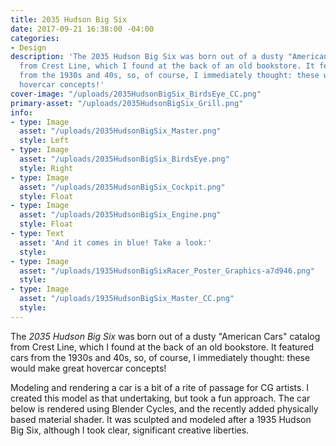 ```yaml
---
title: 2035 Hudson Big Six
date: 2017-09-21 16:38:00 -04:00
categories:
- Design
description: 'The 2035 Hudson Big Six was born out of a dusty "American Cars" catalog
  from Crest Line, which I found at the back of an old bookstore. It featured cars
  from the 1930s and 40s, so, of course, I immediately thought: these would make great
  hovercar concepts!'
cover-image: "/uploads/2035HudsonBigSix_BirdsEye_CC.png"
primary-asset: "/uploads/2035HudsonBigSix_Grill.png"
info:
- type: Image
  asset: "/uploads/2035HudsonBigSix_Master.png"
  style: Left
- type: Image
  asset: "/uploads/2035HudsonBigSix_BirdsEye.png"
  style: Right
- type: Image
  asset: "/uploads/2035HudsonBigSix_Cockpit.png"
  style: Float
- type: Image
  asset: "/uploads/2035HudsonBigSix_Engine.png"
  style: Float
- type: Text
  asset: 'And it comes in blue! Take a look:'
  style: 
- type: Image
  asset: "/uploads/1935HudsonBigSixRacer_Poster_Graphics-a7d946.png"
  style: 
- type: Image
  asset: "/uploads/1935HudsonBigSix_Master_CC.png"
  style: 
---
```


The *2035 Hudson Big Six* was born out of a dusty "American Cars" catalog from Crest Line, which I found at the back of an old bookstore. It featured cars from the 1930s and 40s, so, of course, I immediately thought: these would make great hovercar concepts!

Modeling and rendering a car is a bit of a rite of passage for CG artists. I created this model as that undertaking, but took a fun approach. The car below is rendered using Blender Cycles, and the recently added physically based material shader. It was sculpted and modeled after a 1935 Hudson Big Six, although I took clear, significant creative liberties.